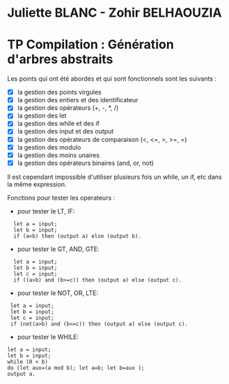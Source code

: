 # Juliette BLANC - Zohir BELHAOUZIA

# TP Compilation : Génération d'arbres abstraits

Les points qui ont été abordés et qui sont fonctionnels sont les suivants :
- [x] la gestion des points virgules
- [x] la gestion des entiers et des identificateur
- [x] la gestion des opérateurs (+, -, *, /)
- [x] la gestion des let
- [x] la gestion des while et des if
- [x] la gestion des input et des output
- [x] la gestion des opérateurs de comparaison (<, <=, >, >=, =)
- [x] la gestion des modulo
- [x] la gestion des moins unaires
- [x] la gestion des opérateurs binaires (and, or, not)

Il est cependant impossible d'utiliser plusieurs fois un while, un if, etc dans la même expression.

Fonctions pour tester les operateurs :

- pour tester le LT, IF:
```
  let a = input;
  let b = input;
  if (a<b) then (output a) else (output b).
```
- pour tester le GT, AND, GTE:
```
  let a = input;
  let b = input;
  let c = input;
  if ((a>b) and (b>=c)) then (output a) else (output c).
```
- pour tester le NOT, OR, LTE:
 ```
  let a = input;
  let b = input;
  let c = input;
  if (not(a>b) and (b<=c)) then (output a) else (output c).
 ```
- pour tester le WHILE:
```
let a = input;
let b = input;
while (0 < b)
do (let aux=(a mod b); let a=b; let b=aux );
output a.
```

